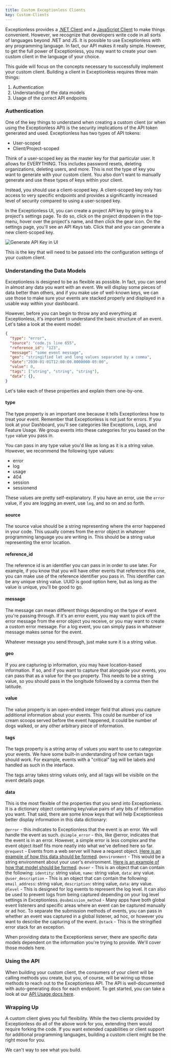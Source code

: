 ```yaml
---
title: Custom Exceptionless Clients
key: Custom-Clients
---
```


Exceptionless provides a [.NET Client](../dotnet/index.md) and a [JavaScript Client](../javascript/index.md) to make things convenient. However, we recognize that developers write code in all sorts of languages beyond .NET and JS. It is possible to use Exceptionless with any programming language. In fact, our API makes it really simple. However, to get the full power of Exceptionless, you may want to create your own custom client in the language of your choice.

This guide will focus on the concepts necessary to successfully implement your custom client. Building a client in Exceptionless requires three main things:

1. Authentication
2. Understanding of the data models
3. Usage of the correct API endpoints

### Authentication

One of the key things to understand when creating a custom client (or when using the Exceptionless API) is the security implications of the API token generated and used. Exceptionless has two types of API tokens:

* User-scoped
* Client/Project-scoped

Think of a user-scoped key as the master key for that particular user. It allows for EVERYTHING. This includes password resets, deleting organizations, deleting users, and more. This is not the type of key you want to generate with your custom client. You also don't want to manually generate and use these types of keys within your client.

Instead, you should use a client-scoped key. A client-scoped key only has access to very specific endpoints and provides a significantly increased level of security compared to using a user-scoped key.

In the Exceptionless UI, you can create a project API key by going to a project's settings page. To do so, click on the project dropdown in the top-menu, hover over the project's name, and then click the gear icon. On the settings page, you'll see an API Keys tab. Click that and you can generate a new client-scoped key.

![Generate API Key in UI](../../img/apiKeyGeneration.png)

This is the key that will need to be passed into the configuration settings of your custom client.

### Understanding the Data Models

Exceptionless is designed to be as flexible as possible. In fact, you can send in almost any data you want with an event. We will display some pieces of data better than others, and if you make use of well-known keys, we can use those to make sure your events are stacked properly and displayed in a usable way within your dashboard.

However, before you can begin to throw any and everything at Exceptionless, it's important to understand the basic structure of an event. Let's take a look at the event model:

```json
{
  "type": "error",
  "source": "code.js line 655",
  "reference_id": "123",
  "message": "some event message",
  "geo": "stringified lat and long values separated by a comma",
  "date":"2030-01-01T12:00:00.0000000-05:00",
  "value": 0,
  "tags": ["string", "string", "string"],
  "data": {},
}
```

Let's take each of these properties and explain them one-by-one.

#### type

The type property is an important one because it tells Exceptionless how to treat your event. Remember that Exceptionless is not just for errors. If you look at your Dashboard, you'll see categories like Exceptions, Logs, and Feature Usage. We group events into these categories for you based on the `type` value you pass in.

You can pass in any type value you'd like as long as it is a string value. However, we recommend the following type values:

* error
* log
* usage
* 404
* session
* sessionend

These values are pretty self-explanatory. If you have an error, use the `error` value, if you are logging an event, use `log`, and so on and so forth.

#### source

The source value should be a string representing where the error happened in your code. This usually comes from the error object in whatever programming language you are writing in. This should be a string value representing the error location.

#### reference_id

The reference id is an identifier you can pass in in order to use later. For example, if you know that you will have other events that reference this one, you can make use of the reference identifier you pass in. This identifier can be any unique string value. UUID is good option here, but as long as the value is unique, you'll be good to go.

#### message

The message can mean different things depending on the type of event you're passing through. If it's an error event, you may want to pick off the error message from the error object you receive, or you may want to create a custom error message. For a log event, you can simply pass in whatever message makes sense for the event.

Whatever message you send through, just make sure it is a string value.

#### geo

If you are capturing ip information, you may have location-based information. If so, and if you want to capture that alongside your events, you can pass that as a value for the `geo` property. This needs to be a string value, so you should pass in the longitude followed by a comma then the latitude.

#### value

The value property is an open-ended integer field that allows you capture additional information about your events. This could be number of ice cream scoops served before the event happened, it could be number of dogs walked, or any other arbitrary piece of information.

#### tags

The tags property is a string array of values you want to use to categorize your events. We have some built-in understanding of how certain tags should work. For example, events with a "critical" tag will be labels and handled as such in the interface.

The tags array takes string values only, and all tags will be visibile on the event details page.

#### data

This is the most flexible of the properties that you send into Exceptionless. It is a dictionary object containing key/value pairs of any bits of information you want. That said, there are some know keys that will help Exceptionless better display information in this data dictionary:

`@error` - this indicates to Exceptionless that the event is an error. We will handle the event as such.
`@simple_error` - this, like @error, indicates that the event is in an error. However, a simple error is less complex and the event object itself fits more neatly into what we've defined here so far.
`@request` - Events from a web server will have a request object. [Here is an example of how this data should be formed](https://github.com/exceptionless/Exceptionless.JavaScript/blob/master/packages/core/src/models/data/RequestInfo.ts).
`@environment` - This would be a string environment about your user's environment. [Here is an example of how that model should be formed](https://github.com/exceptionless/Exceptionless.JavaScript/blob/master/packages/core/src/models/data/EnvironmentInfo.ts).
`@user` - This is an object that can contain the following: `identity`: string value, `name`: string value, `data`: any value.
`@user_description` - This is an object that can contain the following: `email_address`: string value, `description`: string value, `data`: any value.
`@level` - This is designed for log events to represent the log level. It can also be used to prevent logs from being captured depending on your log level settings in Exceptionless.
`@submission_method` - Many apps have both global event listeners and specific areas where an event can be captured manually or ad hoc. To separate the submission methods of events, you can pass in whether an event was captured in a global listener, ad hoc, or however you want to describe the capturing of the event.
`@stack` - This is the stringified error stack for an exception.

When providing data to the Exceptionless server, there are specific data models dependent on the information you're trying to provide. We'll cover those models here.

### Using the API

When building your custom client, the consumers of your client will be calling methods you create, but you, of course, will be wiring up those methods to reach out to the Exceptionless API. The API is well-documented with auto-generating docs for each endpoint. To get started, you can take a look at our [API Usage docs here](../../api/index.md).

### Wrapping Up

A custom client gives you full flexibility. While the two clients provided by Exceptionless do all of the above work for you, extending them would require forking the code. If you want extended capabilities or client support for additional programming languages, building a custom client might be the right move for you.

We can't way to see what you build.
